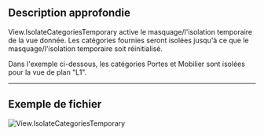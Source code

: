 ## Description approfondie
View.IsolateCategoriesTemporary active le masquage/l'isolation temporaire de la vue donnée. Les catégories fournies seront isolées jusqu'à ce que le masquage/l'isolation temporaire soit réinitialisé.

Dans l'exemple ci-dessous, les catégories Portes et Mobilier sont isolées pour la vue de plan "L1".
___
## Exemple de fichier

![View.IsolateCategoriesTemporary](./Revit.Elements.Views.View.IsolateCategoriesTemporary_img.jpg)
